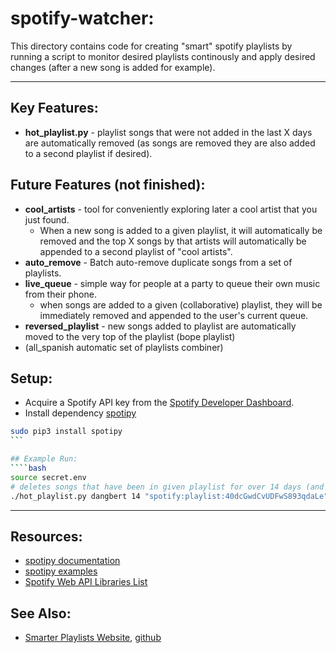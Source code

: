 # spotify-watcher:
This directory contains code for creating "smart" spotify playlists by running a script to monitor desired playlists continously and apply desired changes (after a new song is added for example).

---
## Key Features:
* **hot_playlist.py** - playlist songs that were not added in the last X days are automatically removed (as songs are removed they are also added to a second playlist if desired).

## Future Features (not finished):
* **cool_artists** - tool for conveniently exploring later a cool artist that you just found.
  * When a new song is added to a given playlist, it will automatically be removed and the top X songs by that artists will automatically be appended to a second playlist of "cool artists".
* **auto_remove** - Batch auto-remove duplicate songs from a set of playlists.
* **live_queue** - simple way for people at a party to queue their own music from their phone.
  * when songs are added to a given (collaborative) playlist, they will be immediately removed and appended to the user's current queue.
* **reversed_playlist** - new songs added to playlist are automatically moved to the very top of the playlist (bope playlist)
* (all_spanish automatic set of playlists combiner)

## Setup:
* Acquire a Spotify API key from the [Spotify Developer Dashboard](https://developer.spotify.com/dashboard/).
* Install dependency [spotipy](https://github.com/plamere/spotipy)
````bash
sudo pip3 install spotipy
```

## Example Run:
````bash
source secret.env
# deletes songs that have been in given playlist for over 14 days (and adds them to the backup playlist)
./hot_playlist.py dangbert 14 "spotify:playlist:40dcGwdCvUDFwS893qdaLe" --backup_uri spotify:playlist:5RkoGPrfNbgjK0qkJizt1O
````

---
## Resources:
* [spotipy documentation](https://spotipy.readthedocs.io/en/latest/)
* [spotipy examples](https://github.com/plamere/spotipy/tree/master/examples)
* [Spotify Web API Libraries List](https://developer.spotify.com/documentation/web-api/libraries/)

## See Also:
* [Smarter Playlists Website](http://playlistmachinery.com/index.html), [github](https://github.com/plamere/SmarterPlaylists)
